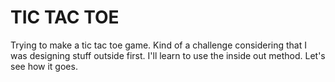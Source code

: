 # TIC TAC TOE

Trying to make a tic tac toe game. Kind of a challenge considering that I was designing stuff outside first. 
I'll learn to use the inside out method. Let's see how it goes.
